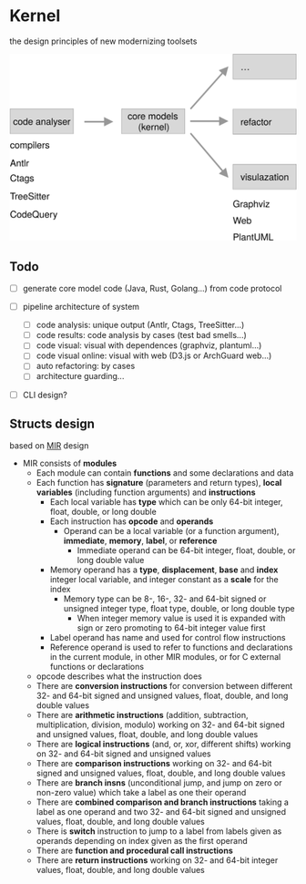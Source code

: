 # Kernel

the design principles of new modernizing toolsets

![Process](docs/kernel-process.svg)

## Todo

- [ ] generate core model code (Java, Rust, Golang...) from code protocol
- [ ] pipeline architecture of system
   - [ ] code analysis: unique output  (Antlr, Ctags, TreeSitter...)
   - [ ] code results: code analysis by cases (test bad smells...)
   - [ ] code visual: visual with dependences (graphviz, plantuml...)
   - [ ] code visual online: visual with web (D3.js or ArchGuard web...)
   - [ ] auto refactoring: by cases
   - [ ] architecture guarding...
- [ ] CLI design?


## Structs design 

based on [MIR](https://github.com/vnmakarov/mir) design

* MIR consists of **modules**
  * Each module can contain **functions** and some declarations and data
  * Each function has **signature** (parameters and return types), **local variables**
    (including function arguments) and **instructions**
    * Each local variable has **type** which can be only 64-bit integer, float, double, or long double
    * Each instruction has **opcode** and **operands**
      * Operand can be a local variable
        (or a function argument), **immediate**, **memory**, **label**, or **reference**
        * Immediate operand can be 64-bit integer, float, double, or long double value
    * Memory operand has a **type**, **displacement**, **base** and **index** integer local variable,
      and integer constant as a **scale** for the index
      * Memory type can be 8-, 16-, 32- and 64-bit signed or unsigned integer type,
        float type, double, or long double type
        * When integer memory value is used it is expanded with sign or zero promoting
          to 64-bit integer value first
    * Label operand has name and used for control flow instructions
    * Reference operand is used to refer to functions and declarations in the current module,
      in other MIR modules, or for C external functions or declarations
  * opcode describes what the instruction does
  * There are **conversion instructions** for conversion between different
    32- and 64-bit signed and unsigned values, float, double, and long double values
  * There are **arithmetic instructions** (addition, subtraction, multiplication, division,
    modulo) working on 32- and 64-bit signed and unsigned values, float, double, and long double values
  * There are **logical instructions** (and, or, xor, different shifts) working on
    32- and 64-bit signed and unsigned values
  * There are **comparison instructions**  working on 32- and 64-bit
    signed and unsigned values, float, double, and long double values
  * There are **branch insns** (unconditional jump, and jump on zero or non-zero value)
    which take a label as one their operand
  * There are **combined comparison and branch instructions** taking a label as one operand
    and two 32- and 64-bit signed and unsigned values, float, double, and long double values
  * There is **switch** instruction to jump to a label from labels given as operands depending on index given as the first operand
  * There are **function and procedural call instructions**
  * There are **return instructions** working on 32- and 64-bit
    integer values, float, double, and long double values
